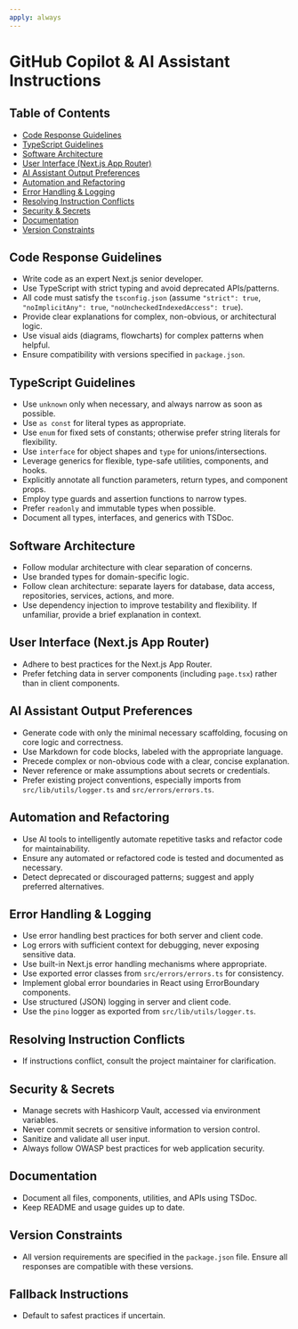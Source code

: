 ```yaml
---
apply: always
---
```


# GitHub Copilot & AI Assistant Instructions

## Table of Contents

- [Code Response Guidelines](#code-response-guidelines)
- [TypeScript Guidelines](#typescript-guidelines)
- [Software Architecture](#software-architecture)
- [User Interface (Next.js App Router)](#user-interface-nextjs-app-router)
- [AI Assistant Output Preferences](#ai-assistant-output-preferences)
- [Automation and Refactoring](#automation-and-refactoring)
- [Error Handling & Logging](#error-handling--logging)
- [Resolving Instruction Conflicts](#resolving-instruction-conflicts)
- [Security & Secrets](#security--secrets)
- [Documentation](#documentation)
- [Version Constraints](#version-constraints)

## Code Response Guidelines

- Write code as an expert Next.js senior developer.
- Use TypeScript with strict typing and avoid deprecated APIs/patterns.
- All code must satisfy the `tsconfig.json` (assume `"strict": true`, `"noImplicitAny": true`, `"noUncheckedIndexedAccess": true`).
- Provide clear explanations for complex, non-obvious, or architectural logic.
- Use visual aids (diagrams, flowcharts) for complex patterns when helpful.
- Ensure compatibility with versions specified in `package.json`.

## TypeScript Guidelines

- Use `unknown` only when necessary, and always narrow as soon as possible.
- Use `as const` for literal types as appropriate.
- Use `enum` for fixed sets of constants; otherwise prefer string literals for flexibility.
- Use `interface` for object shapes and `type` for unions/intersections.
- Leverage generics for flexible, type-safe utilities, components, and hooks.
- Explicitly annotate all function parameters, return types, and component props.
- Employ type guards and assertion functions to narrow types.
- Prefer `readonly` and immutable types when possible.
- Document all types, interfaces, and generics with TSDoc.

## Software Architecture

- Follow modular architecture with clear separation of concerns.
- Use branded types for domain-specific logic.
- Follow clean architecture: separate layers for database, data access, repositories, services, actions, and more.
- Use dependency injection to improve testability and flexibility. If unfamiliar, provide a brief explanation in context.

## User Interface (Next.js App Router)

- Adhere to best practices for the Next.js App Router.
- Prefer fetching data in server components (including `page.tsx`) rather than in client components.

## AI Assistant Output Preferences

- Generate code with only the minimal necessary scaffolding, focusing on core logic and correctness.
- Use Markdown for code blocks, labeled with the appropriate language.
- Precede complex or non-obvious code with a clear, concise explanation.
- Never reference or make assumptions about secrets or credentials.
- Prefer existing project conventions, especially imports from `src/lib/utils/logger.ts` and `src/errors/errors.ts`.

## Automation and Refactoring

- Use AI tools to intelligently automate repetitive tasks and refactor code for maintainability.
- Ensure any automated or refactored code is tested and documented as necessary.
- Detect deprecated or discouraged patterns; suggest and apply preferred alternatives.

## Error Handling & Logging

- Use error handling best practices for both server and client code.
- Log errors with sufficient context for debugging, never exposing sensitive data.
- Use built-in Next.js error handling mechanisms where appropriate.
- Use exported error classes from `src/errors/errors.ts` for consistency.
- Implement global error boundaries in React using ErrorBoundary components.
- Use structured (JSON) logging in server and client code.
- Use the `pino` logger as exported from `src/lib/utils/logger.ts`.

## Resolving Instruction Conflicts

- If instructions conflict, consult the project maintainer for clarification.

## Security & Secrets

- Manage secrets with Hashicorp Vault, accessed via environment variables.
- Never commit secrets or sensitive information to version control.
- Sanitize and validate all user input.
- Always follow OWASP best practices for web application security.

## Documentation

- Document all files, components, utilities, and APIs using TSDoc.
- Keep README and usage guides up to date.

## Version Constraints

- All version requirements are specified in the `package.json` file. Ensure all responses are compatible with these versions.

## Fallback Instructions

- Default to safest practices if uncertain.
